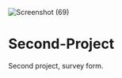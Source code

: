 ![Screenshot (69)](https://user-images.githubusercontent.com/90347734/142734008-7e18d5da-e692-45ee-bd19-a47877504bae.png)
# Second-Project
Second project, survey form.
